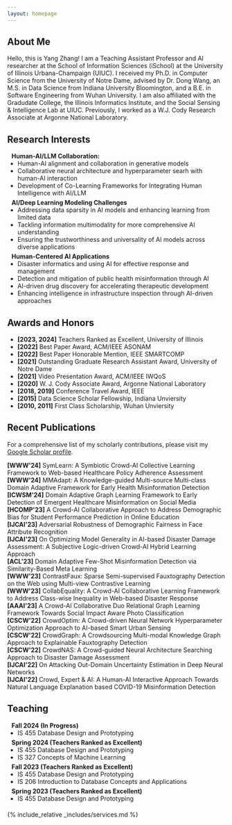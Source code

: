 ```yaml
---
layout: homepage
---
```


## About Me

Hello, this is Yang Zhang! I am a Teaching Assistant Professor and AI researcher at the School of Information Sciences (iSchool) at the University of Illinois Urbana-Champaign (UIUC). I received my Ph.D. in Computer Science from the University of Notre Dame, advised by Dr. Dong Wang, an M.S. in Data Science from Indiana University Bloomington, and a B.E. in Software Engineering from Wuhan University. I am also affiliated with the Gradudate College, the Illinois Informatics Institute, and the Social Sensing & Intelligence Lab at UIUC. Previously, I worked as a W.J. Cody Research Associate at Argonne National Laboratory.

## Research Interests
<h4 style="margin:0 10px 0;">Human-AI/LLM Collaboration:</h4>

<ul style="margin:0 0 5px;">
  <li><autocolor>Human-AI alignment and collaboration in generative models</autocolor></li>
  <li><autocolor>Collaborative neural architecture and hyperparameter searh with human-AI interaction</autocolor></li>
  <li><autocolor>Development of Co-Learning Frameworks for Integrating Human Intelligence with AI/LLM</autocolor></li>
</ul>

<h4 style="margin:0 10px 0;">AI/Deep Learning Modeling Challenges</h4>

<ul style="margin:0 0 5px;">
  <li><autocolor>Addressing data sparsity in AI models and enhancing learning from limited data</autocolor></li>
  <li><autocolor>Tackling information multimodality for more comprehensive AI understanding</autocolor></li>
    <li><autocolor>Ensuring the trustworthiness and universality of AI models across diverse applications</autocolor></li>
</ul>

<h4 style="margin:0 10px 0;">Human-Centered AI Applications</h4>

<ul style="margin:0 0 20px;">
  <li><autocolor>Disaster informatics and using AI for effective response and management</autocolor></li>
  <li><autocolor>Detection and mitigation of public health misinformation through AI</autocolor></li>
    <li><autocolor>AI-driven drug discovery for accelerating therapeutic development</autocolor></li>
        <li><autocolor>Enhancing intelligence in infrastructure inspection through AI-driven approaches</autocolor></li>
</ul>


## Awards and Honors

- **[2023, 2024]** Teachers Ranked as Excellent, University of Illinois
- **[2022]** Best Paper Award, ACM/IEEE ASONAM
- **[2022]** Best Paper Honorable Mention, IEEE SMARTCOMP
- **[2021]** Outstanding Graduate Research Assistant Award, University of Notre Dame 
- **[2021]** Video Presentation Award, ACM/IEEE IWQoS
- **[2020]** W. J. Cody Associate Award, Argonne National Laboratory
- **[2018, 2019]** Conference Travel Award, IEEE
- **[2015]** Data Science Scholar Fellowship, Indiana Unviersity
- **[2010, 2011]** First Class Scholarship, Wuhan Unviersity


## Recent Publications

For a comprehensive list of my scholarly contributions, please visit my <a href="https://scholar.google.com/citations?user=uq55RBsAAAAJ&hl=en">Google Scholar profile</a>.


**[WWW'24]** SymLearn: A Symbiotic Crowd-AI Collective Learning Framework to Web-based Healthcare Policy Adherence Assessment <br style="line-height: 10px" />
**[WWW'24]** MMAdapt: A Knowledge-guided Multi-source Multi-class Domain Adaptive Framework for Early Health Misinformation Detection <br style="line-height: 10px" />
**[ICWSM'24]** Domain Adaptive Graph Learning Framework to Early Detection of Emergent Healthcare Misinformation on Social Media <br style="line-height: 10px" />
**[HCOMP'23]** A Crowd-AI Collaborative Approach to Address Demographic Bias for Student Performance Prediction in Online Education <br style="line-height: 10px" />
**[IJCAI'23]** Adversarial Robustness of Demographic Fairness in Face Attribute Recognition <br style="line-height: 10px" />
**[IJCAI'23]** On Optimizing Model Generality in AI-based Disaster Damage Assessment: A Subjective Logic-driven Crowd-AI Hybrid Learning Approach <br style="line-height: 10px" />
**[ACL'23]** Domain Adaptive Few-Shot Misinformation Detection via Similarity-Based Meta Learning <br style="line-height: 10px" />
**[WWW'23]** ContrastFaux: Sparse Semi-supervised Fauxtography Detection on the Web using Multi-view Contrastive Learning <br style="line-height: 10px" />
**[WWW'23]** CollabEquality: A Crowd-AI Collaborative Learning Framework to Address Class-wise Inequality in Web-based Disaster Response <br style="line-height: 10px" />
**[AAAI'23]** A Crowd-AI Collaborative Duo Relational Graph Learning Framework Towards Social Impact Aware Photo Classification <br style="line-height: 10px" />
**[CSCW'22]** CrowdOptim: A Crowd-driven Neural Network Hyperparameter Optimization Approach to AI-based Smart Urban Sensing <br style="line-height: 10px" />
**[CSCW'22]** CrowdGraph: A Crowdsourcing Multi-modal Knowledge Graph Approach to Explainable Fauxtography Detection <br style="line-height: 10px" />
**[CSCW'22]** CrowdNAS: A Crowd-guided Neural Architecture Searching Approach to Disaster Damage Assessment <br style="line-height: 10px" />
**[IJCAI'22]** On Attacking Out-Domain Uncertainty Estimation in Deep Neural Networks <br style="line-height: 10px" />
**[IJCAI'22]** Crowd, Expert & AI: A Human-AI Interactive Approach Towards Natural Language Explanation based COVID-19 Misinformation Detection <br style="line-height: 10px" />

## Teaching
<h4 style="margin:0 10px 0;">Fall 2024 (In Progress)</h4>

<ul style="margin:0 0 5px;">
  <li><autocolor>IS 455 Database Design and Prototyping</autocolor></li>
</ul>

<h4 style="margin:0 10px 0;">Spring 2024 (Teachers Ranked as Excellent)</h4>

<ul style="margin:0 0 5px;">
  <li><autocolor>IS 455 Database Design and Prototyping</autocolor></li>
  <li><autocolor>IS 327 Concepts of Machine Learning</autocolor></li>
</ul>


<h4 style="margin:0 10px 0;">Fall 2023 (Teachers Ranked as Excellent)</h4>

<ul style="margin:0 0 5px;">
  <li><autocolor>IS 455 Database Design and Prototyping</autocolor></li>
  <li><autocolor>IS 206 Introduction to Database Concepts and Applications</autocolor></li>
</ul>

<h4 style="margin:0 10px 0;">Spring 2023 (Teachers Ranked as Excellent)</h4>

<ul style="margin:0 0 20px;">
  <li><autocolor>IS 455 Database Design and Prototyping</autocolor></li>
</ul>


{% include_relative _includes/services.md %}
